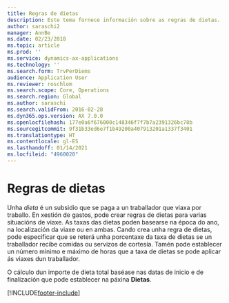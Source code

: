 ```yaml
---
title: Regras de dietas
description: Este tema fornece información sobre as regras de dietas.
author: saraschi2
manager: AnnBe
ms.date: 02/23/2018
ms.topic: article
ms.prod: ''
ms.service: dynamics-ax-applications
ms.technology: ''
ms.search.form: TrvPerDiems
audience: Application User
ms.reviewer: roschlom
ms.search.scope: Core, Operations
ms.search.region: Global
ms.author: saraschi
ms.search.validFrom: 2016-02-28
ms.dyn365.ops.version: AX 7.0.0
ms.openlocfilehash: 177e0a6f676000c148346f7f7b7a2391326bc78b
ms.sourcegitcommit: 9f31b33ed6e7f1b49200a407913201a1337f3401
ms.translationtype: HT
ms.contentlocale: gl-ES
ms.lasthandoff: 01/14/2021
ms.locfileid: "4960020"
---
```

# <a name="per-diem-rules"></a>Regras de dietas

Unha *dieta* é un subsidio que se paga a un traballador que viaxa por traballo. En xestión de gastos, pode crear regras de dietas para varias situacións de viaxe. As taxas das dietas poden basearse na época do ano, na localización da viaxe ou en ambas. Cando crea unha regra de dietas, pode especificar que se reterá unha porcentaxe da taxa de dietas se un traballador recibe comidas ou servizos de cortesía. Tamén pode establecer un número mínimo e máximo de horas que a taxa de dietas se pode aplicar ás viaxes dun traballador.

O cálculo dun importe de dieta total baséase nas datas de inicio e de finalización que pode establecer na páxina **Dietas**.


[!INCLUDE[footer-include](../includes/footer-banner.md)]